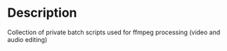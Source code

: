 # Description

Collection of private batch scripts used for ffmpeg processing (video and audio editing)

